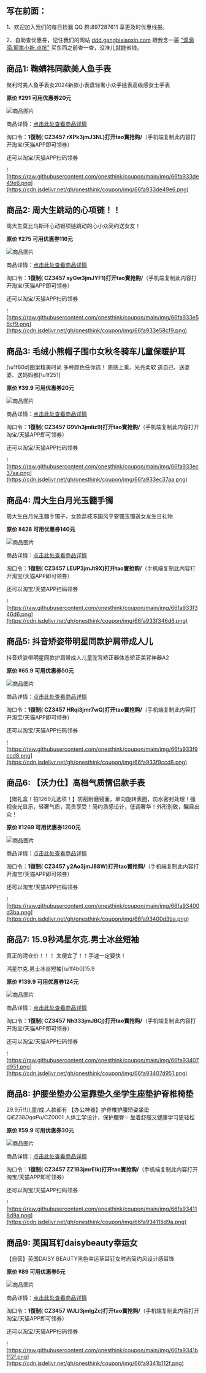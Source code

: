 ## 写在前面：

1、欢迎加入我们的每日捡漏 QQ 群:897287611 享更及时优惠线报。

2、自助查优惠券，记住我们的网站 [ddd.gangbixiaoxin.com](https://ddd.gangbixiaoxin.com) 跟我念一遍 ["滴滴滴.钢笔小新.点抗"](https://ddd.gangbixiaoxin.com) 买东西之前查一查，没准儿就能省钱。

## 商品1: 鞠婧祎同款美人鱼手表

聚利时美人鱼手表女2024新款小表盘轻奢小众手链表高级感女士手表

**原价 ¥291 可用优惠券20元**

![商品图片](https://img.alicdn.com/bao/uploaded/i3/2155640124/O1CN01gHPukF1Cmq3eTkKvU_!!0-item_pic.jpg)

商品详情：[点击此处查看商品详情](https://s.click.taobao.com/t?e=m%3D2%26s%3DLzrGxbMjc4Rw4vFB6t2Z2ueEDrYVVa64yK8Cckff7TVRAdhuF14FMVLra0KMndqjMMgx22UI05bWbLW7uhxyboGvCrJWHk1%2FTyVl44vrPmd3miNKHWpinpVm%2FOAUUFw71qrpxiwMoCNxc1AtbZGVS59EuO84YGPg4B5FgMOO37YLZMqoQW%2BfuKGzo1lVxIionnGMrzZrURyIWXh%2F9m9EIU9CIXAWwFd638bknCEDvNPm%2BTbu7MsYNYxFKzQQXfYghthOnloh60k4%2BfirBrx7mM7AMx9cWAx%2BEiM%2FlSG%2FbZSoMY6Fa2CqrkDz0H%2FKlZVuU1NVKZy3ECfGDF1NzTQoPw%3D%3D&amp;union_lens=lensId:TAPI@1727697698@2107f414_12b3_19242cebfe5_9ace@01)

淘口令：**1復制( CZ3457 rXPk3jmJ3NL)打开tao寳抢购/**（手机端复制此内容打开淘宝/天猫APP即可领券）</p>

还可以淘宝/天猫APP扫码领券

![https://raw.githubusercontent.com/onesthink/coupon/main/img/66fa933de49e6.png](https://cdn.jsdelivr.net/gh/onesthink/coupon/img/66fa933de49e6.png)

## 商品2: 周大生跳动的心项链！！

周大生莫比乌斯环心动银项链跳动的心小众简约送女友！

**原价 ¥275 可用优惠券116元**

![商品图片](https://img.alicdn.com/i3/2206533743682/O1CN019ie5AX1d4PGnaio8i_!!2206533743682.jpg)

商品详情：[点击此处查看商品详情](https://s.click.taobao.com/t?e=m%3D2%26s%3DyvpQ9L%2BBr5Jw4vFB6t2Z2ueEDrYVVa64yK8Cckff7TVRAdhuF14FMaO1ajk4YXPTJ1gyddu7kN%2FWbLW7uhxyboGvCrJWHk1%2FTyVl44vrPmd3miNKHWpinpVm%2FOAUUFw71qrpxiwMoCNxc1AtbZGVSy%2BBzArOQ6hGoy8af58hoOfNEPXytV9ALoS4zvCRUrquI%2B3%2BkCbU36zgNDWDF%2BXfjF3olssZNxsN%2FdDARuPm%2BGuUbS4gV%2FEIg1nIJ1NjCygufCkOLRDOVqQbkJ5QxPS2Ci%2FKfJmqgrYAfWsUjZoD5RCmJbLy4u3o4ngHblzDHpPSDseal0NfMDXJpWvVCAyWdKJn5AyUbPoV&amp;union_lens=lensId:TAPI@1727697700@2127cbfb_121c_19242cec6d3_9b9d@01)

淘口令：**1復制( CZ3457 syGw3jmJYF1)打开tao寳抢购/**（手机端复制此内容打开淘宝/天猫APP即可领券）</p>

还可以淘宝/天猫APP扫码领券

![https://raw.githubusercontent.com/onesthink/coupon/main/img/66fa933e58cf9.png](https://cdn.jsdelivr.net/gh/onesthink/coupon/img/66fa933e58cf9.png)

## 商品3: 毛绒小熊帽子围巾女秋冬骑车儿童保暖护耳

[\u1f60d]图案精美时尚
多种颜色任你选！
质感上乘、光亮柔软
送自己、送婆婆、送妈妈都[\u1f251]

**原价 ¥39.9 可用优惠券20元**

![商品图片](https://img.alicdn.com/i3/2217841014736/O1CN01Y80jvo1kr8l4ZF0dt_!!2217841014736.jpg)

商品详情：[点击此处查看商品详情](https://s.click.taobao.com/t?e=m%3D2%26s%3DQg3PG0KQnC9w4vFB6t2Z2ueEDrYVVa64yK8Cckff7TVRAdhuF14FMaO1ajk4YXPT8sviUM61dt3WbLW7uhxyboGvCrJWHk1%2FTyVl44vrPmd3miNKHWpinpVm%2FOAUUFw71qrpxiwMoCNxc1AtbZGVS5JUsjW4%2Bzo4hyhj1QcoGRbNEPXytV9ALoS4zvCRUrqu4k%2BUezPn1Kx4mj3Yo%2FkG6pKPvW9633kuOQkgzezfQedrMnLlW2sS9%2F2CYOOBp3ae9LkimLPK0W8bkJ5QxPS2Ci%2FKfJmqgrYAfWsUjZoD5RAK0zSer8Kiun57QyfAD2YmDseal0NfMDXJpWvVCAyWdKJn5AyUbPoV&amp;union_lens=lensId:TAPI@1727697702@2107fb66_1236_19242ceccc1_b6dd@01)

淘口令：**1復制( CZ3457 G9Vh3jmIiz9)打开tao寳抢购/**（手机端复制此内容打开淘宝/天猫APP即可领券）</p>

还可以淘宝/天猫APP扫码领券

![https://raw.githubusercontent.com/onesthink/coupon/main/img/66fa933ec37aa.png](https://cdn.jsdelivr.net/gh/onesthink/coupon/img/66fa933ec37aa.png)

## 商品4: 周大生白月光玉髓手镯

周大生白月光玉髓手镯子，女款荔枝冻国风平安镯玉镯送女友生日礼物

**原价 ¥428 可用优惠券140元**

![商品图片](https://img.alicdn.com/imgextra/i1/1015383959/O1CN01X76ZQa1f7H1EKQwow_!!1015383959.png)

商品详情：[点击此处查看商品详情](https://s.click.taobao.com/t?e=m%3D2%26s%3D5M%2FCuxi56xZw4vFB6t2Z2ueEDrYVVa64yK8Cckff7TVRAdhuF14FMaO1ajk4YXPTt4hWD5k2kjPWbLW7uhxyboGvCrJWHk1%2FTyVl44vrPmd3miNKHWpinpVm%2FOAUUFw71qrpxiwMoCNxc1AtbZGVSy%2BBzArOQ6hGoy8af58hoOfNEPXytV9ALoS4zvCRUrquBXq%2Fvi6muXb2tEtaYc1CWJzGNzZHjvS6jM8iyRvp8gxmkzB6J35%2FCJYc0iOreyct5P3uvpnRCBlTU1UpnLcQJ9kYvQZuIwx3oGeIQL4Fi9HymLGtnOe%2BBo8wEYdBo%2FZBhgcbUccTft%2B228n1ngbVmA%3D%3D&amp;union_lens=lensId:TAPI@1727697703@216698cc_12d6_19242ced21d_67e9@01)

淘口令：**1復制( CZ3457 LEUP3jmJt9X)打开tao寳抢购/**（手机端复制此内容打开淘宝/天猫APP即可领券）</p>

还可以淘宝/天猫APP扫码领券

![https://raw.githubusercontent.com/onesthink/coupon/main/img/66fa933f346d6.png](https://cdn.jsdelivr.net/gh/onesthink/coupon/img/66fa933f346d6.png)

## 商品5: 抖音矫姿带明星同款护肩带成人儿

抖音矫姿带明星同款护肩带成人儿童驼背矫正器体态矫正美背神器A2

**原价 ¥65.9 可用优惠券50元**

![商品图片](https://img.alicdn.com/bao/uploaded/i2/2214105532956/O1CN017Ztv8m1Xhtkhs8CmO_!!0-item_pic.jpg)

商品详情：[点击此处查看商品详情](https://s.click.taobao.com/t?e=m%3D2%26s%3D69bFxQQFK2Vw4vFB6t2Z2ueEDrYVVa64yK8Cckff7TVRAdhuF14FMaO1ajk4YXPTlovu%2FCElQOvWbLW7uhxyboGvCrJWHk1%2FTyVl44vrPmd3miNKHWpinpVm%2FOAUUFw71qrpxiwMoCNxc1AtbZGVS%2BghVwDyIkPVTCRNoDlITfPNEPXytV9ALoS4zvCRUrquMCgWV3FKm%2FHVTgT%2Bo2Zi1BzHcW0D%2FZhl1Foxu%2Bh3yc1b6O6GWiKoubCMGI5uileG%2B1eEsNz09sZTU1UpnLcQJ9kYvQZuIwx3oGeIQL4Fi9FGhcxR%2BWLSFfWCaJyoLsQBhgcbUccTft%2B228n1ngbVmA%3D%3D&amp;union_lens=lensId:TAPI@1727697707@213dab6b_1267_19242cee331_a5df@01)

淘口令：**1復制( CZ3457 HRqi3jmr7wQ)打开tao寳抢购/**（手机端复制此内容打开淘宝/天猫APP即可领券）</p>

还可以淘宝/天猫APP扫码领券

![https://raw.githubusercontent.com/onesthink/coupon/main/img/66fa933f9ccd8.png](https://cdn.jsdelivr.net/gh/onesthink/coupon/img/66fa933f9ccd8.png)

## 商品6: 【沃力仕】高档气质情侣款手表

【赠礼盒！拍1269元选项！】防刮耐磨镜面，单向旋转表圈，防水密封处理！强视夜光显示，轻奢气质，高贵享受！简约质感设计，低调奢华！外形别致，瞩目出众！

**原价 ¥1269 可用优惠券1200元**

![商品图片](https://img.alicdn.com/imgextra/i3/649510188/O1CN017UY7811DG9RzhnH99_!!649510188.png)

商品详情：[点击此处查看商品详情](https://s.click.taobao.com/t?e=m%3D2%26s%3DGf2vXVMH%2BrRw4vFB6t2Z2ueEDrYVVa64yK8Cckff7TVRAdhuF14FMdgu88nc4c%2F%2Ft4hWD5k2kjPWbLW7uhxyboGvCrJWHk1%2FTyVl44vrPmd3miNKHWpinpVm%2FOAUUFw71qrpxiwMoCNxc1AtbZGVS6IMy48vc%2FMX%2BLZogFml9d7NEPXytV9ALoS4zvCRUrquSRMika4nOFTEdtrl88k4WmnSYU4Ua8bkJPygHCvgg3W90D%2BuSDSyfaAl5DAjpgkel01KgyB2micbkJ5QxPS2Ci%2FKfJmqgrYAfWsUjZoD5RCzPpJdsZj%2FH2n1SmyzFqt5Dseal0NfMDXJpWvVCAyWdKJn5AyUbPoV&amp;union_lens=lensId:TAPI@1727697713@21082093_1221_19242cefb27_b764@01)

淘口令：**1復制( CZ3457 y2Ao3jmJ88W)打开tao寳抢购/**（手机端复制此内容打开淘宝/天猫APP即可领券）</p>

还可以淘宝/天猫APP扫码领券

![https://raw.githubusercontent.com/onesthink/coupon/main/img/66fa93400d3ba.png](https://cdn.jsdelivr.net/gh/onesthink/coupon/img/66fa93400d3ba.png)

## 商品7: 15.9秒鸿星尔克.男士冰丝短袖

真正的清仓价！！！
太便宜了！！手速一定要快！

鸿星尔克.男士冰丝短袖[\u1f4b0]15.9

**原价 ¥139.9 可用优惠券124元**

![商品图片](https://img.alicdn.com/i1/2216571702677/O1CN01wDvfce1Ve7E1ybiMO_!!2216571702677.jpg)

商品详情：[点击此处查看商品详情](https://s.click.taobao.com/t?e=m%3D2%26s%3DnP41x86iaAlw4vFB6t2Z2ueEDrYVVa64XoO8tOebS%2BdRAdhuF14FMdgu88nc4c%2F%2FMMgx22UI05bWbLW7uhxyboGvCrJWHk1%2FTyVl44vrPmd3miNKHWpinpVm%2FOAUUFw71qrpxiwMoCNxc1AtbZGVSzHZPzH4827fmRG%2BLf5gEurNEPXytV9ALoS4zvCRUrqu4CjdFp7roI%2FCGd4fuNOhlWEHw7ecQ9mmoAuLo%2FH1hf%2BBeQXPzxpOEmA1oT6Ioq0Yx8pHZ1AnPO4bkJ5QxPS2Ci%2FKfJmqgrYAfWsUjZoD5RD35Xw%2B3YGnz4XcV5Y48U%2FGDseal0NfMDXJpWvVCAyWdKJn5AyUbPoV&amp;union_lens=lensId:TAPI@1727697718@213cbea6_125e_19242cf0e9b_d243@01)

淘口令：**1復制( CZ3457 Nh333jmJBCj)打开tao寳抢购/**（手机端复制此内容打开淘宝/天猫APP即可领券）</p>

还可以淘宝/天猫APP扫码领券

![https://raw.githubusercontent.com/onesthink/coupon/main/img/66fa93407d951.png](https://cdn.jsdelivr.net/gh/onesthink/coupon/img/66fa93407d951.png)

## 商品8: 护腰坐垫办公室靠垫久坐学生座垫护脊椎椅垫

29.9亓‼儿童/成.人款都有
【办公神器】护脊椎护腰矫姿坐垫
$QiEZ38DqaPu$/CZ0001
人体工学设计，保护腰臀✨
坐着舒服又健康学习更轻松

**原价 ¥59.9 可用优惠券30元**

![商品图片](https://img.alicdn.com/i1/2218635579372/O1CN01MM1DEZ2J6QvFEkGL8_!!2218635579372.jpg)

商品详情：[点击此处查看商品详情](https://s.click.taobao.com/t?e=m%3D2%26s%3D2KhMZNIJnA5w4vFB6t2Z2ueEDrYVVa64yK8Cckff7TVRAdhuF14FMVCLwPx86x4x8sviUM61dt3WbLW7uhxyboGvCrJWHk1%2FTyVl44vrPmd3miNKHWpinpVm%2FOAUUFw71qrpxiwMoCNxc1AtbZGVS4tYUuf5ZLqWkLUqicFruZXNEPXytV9ALoS4zvCRUrquxnXK33GYWCVRzB%2B4NSGlt6f7UbVTld1ThNtrM2GShZpeZY6EOWNTrDs38uSHG1PoKVu12tJPzqQbkJ5QxPS2Ci%2FKfJmqgrYAfWsUjZoD5RBEetvEXV2VRXFzECsD5xxhDseal0NfMDXJpWvVCAyWdKJn5AyUbPoV&amp;union_lens=lensId:TAPI@1727697722@2133e4e7_11c3_19242cf1b9f_b78a@01)

淘口令：**1復制( CZ3457 ZZ1B3jmrElk)打开tao寳抢购/**（手机端复制此内容打开淘宝/天猫APP即可领券）</p>

还可以淘宝/天猫APP扫码领券

![https://raw.githubusercontent.com/onesthink/coupon/main/img/66fa934118d9a.png](https://cdn.jsdelivr.net/gh/onesthink/coupon/img/66fa934118d9a.png)

## 商品9: 英国耳钉daisybeauty幸运女

【自营】英国DAISY BEAUTY黑色幸运草耳钉女时尚简约风设计感耳饰

**原价 ¥89 可用优惠券5元**

![商品图片](https://img.alicdn.com/bao/uploaded/i1/2200657715182/O1CN01gETyvl1o9PPDceCTq_!!2200657715182-0-tmg_sticker.jpg)

商品详情：[点击此处查看商品详情](https://s.click.taobao.com/t?e=m%3D2%26s%3DaWYzTwglumNw4vFB6t2Z2ueEDrYVVa64yK8Cckff7TVRAdhuF14FMVCLwPx86x4x5x%2BIUlGKNpXWbLW7uhxyboGvCrJWHk1%2FTyVl44vrPmd3miNKHWpinpVm%2FOAUUFw71qrpxiwMoCNxc1AtbZGVS9h3oihMKBTY0BCmSfIqJ7PNEPXytV9ALoS4zvCRUrquN8xUtHcnvsS63jQ52z3gHvHxlQKVYnvvE4og7bswphVzvLS69ZQyk7aHTOUH0wRSQiniR5NDeZobkJ5QxPS2Ci%2FKfJmqgrYAfWsUjZoD5RBfeMjU9M7n0jI%2BUgyut6pHDseal0NfMDXJpWvVCAyWdKJn5AyUbPoV&amp;union_lens=lensId:TAPI@1727697725@21667e2f_1269_19242cf27c9_950d@01)

淘口令：**1復制( CZ3457 WJLI3jmIgZc)打开tao寳抢购/**（手机端复制此内容打开淘宝/天猫APP即可领券）</p>

还可以淘宝/天猫APP扫码领券

![https://raw.githubusercontent.com/onesthink/coupon/main/img/66fa9341b112f.png](https://cdn.jsdelivr.net/gh/onesthink/coupon/img/66fa9341b112f.png)

